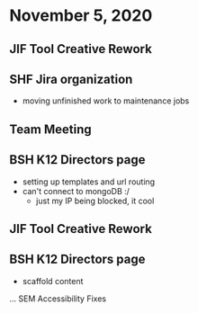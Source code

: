 # November 5, 2020

## JIF Tool Creative Rework

## SHF Jira organization
- moving unfinished work to maintenance jobs

## Team Meeting

## BSH K12 Directors page
- setting up templates and url routing
- can't connect to mongoDB :/
	- just my IP being blocked, it cool

## JIF Tool Creative Rework

## BSH K12 Directors page
- scaffold content


... SEM Accessibility Fixes